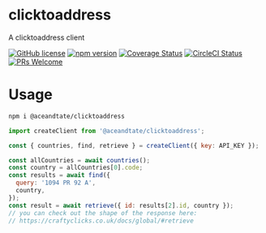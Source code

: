 # clicktoaddress

A clicktoaddress client

[![GitHub license](https://img.shields.io/badge/license-MIT-blue.svg)](https://github.com/aceandtate/clicktoaddress/blob/master/LICENSE)
[![npm version](https://img.shields.io/npm/v/@aceandtate/clicktoaddress.svg?style=flat)](https://www.npmjs.com/package/@aceandtate/clicktoaddress)
[![Coverage Status](https://codecov.io/gh/aceandtate/clicktoaddress/branch/master/graph/badge.svg?style=flat)](https://codecov.io/gh/aceandtate/clicktoaddress)
[![CircleCI Status](https://circleci.com/gh/aceandtate/clicktoaddress.svg?style=shield&circle-token=:circle-token)](https://circleci.com/gh/aceandtate/clicktoaddress)
[![PRs Welcome](https://img.shields.io/badge/PRs-welcome-brightgreen.svg)](https://github.com/aceandtate/clicktoaddress/compare)

# Usage

```sh
npm i @aceandtate/clicktoaddress
```

```js
import createClient from '@aceandtate/clicktoaddress';

const { countries, find, retrieve } = createClient({ key: API_KEY });

const allCountries = await countries();
const country = allCountries[0].code;
const results = await find({
  query: '1094 PR 92 A',
  country,
});
const result = await retrieve({ id: results[2].id, country });
// you can check out the shape of the response here:
// https://craftyclicks.co.uk/docs/global/#retrieve
```
